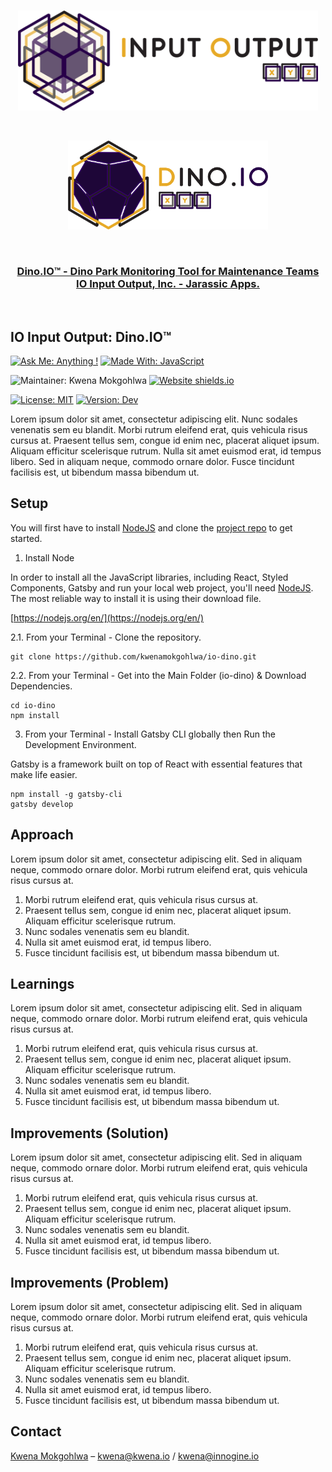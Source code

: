 <br />

<div align="center">

  <p align="center">
    <a href="https://kwena.io/inputoutput">
      <img src="https://raw.githubusercontent.com/kwenamokgohlwa/io-dino/master/static/images/logos/input-output-logo.svg" alt="io-input-output logo svg" width="480" height="auto">
    </a>
  </p>

  <br />

  <p align="center">
    <a href="https://kwena.io/inputoutput/io-dino">
      <img src="https://raw.githubusercontent.com/kwenamokgohlwa/io-dino/master/static/images/logos/dino-logo.svg" alt="dino-io logo svg" width="320" height="auto">
    </a>
  </p>

</div>

<br />

<div algin="center">

  <h3 align="center">
    <b>
      <a href="https://kwena.io/inputoutput/io-dino">
        Dino.IO™ - Dino Park Monitoring Tool for Maintenance Teams
      </a>
      <br />
      <a href="https://kwena.io/inputoutput">
        IO Input Output, Inc. - Jarassic Apps.
      </a>
    </b>
  </h3>

</div>

<br />

<!-- DOCUMENTATION -->

## IO Input Output: Dino.IO™

[![Ask Me: Anything !](https://img.shields.io/badge/Ask%20Me-anything-green.svg)](https://github.com/kwenamokgohlwa/ama)
[![Made With: JavaScript](https://img.shields.io/badge/Made%20With-JavaScript-blue.svg)](https://www.javascript.com)

![Maintainer: Kwena Mokgohlwa](https://img.shields.io/badge/maintainer-kwenamokgohlwa-blue)
[![Website shields.io](https://img.shields.io/Website-Up-Down-green-red/http/shields.io.svg)](http://shields.io/)

[![License: MIT](https://img.shields.io/badge/License-MIT-green.svg)](https://opensource.org/licenses/MIT)
[![Version: Dev](https://badge.fury.io/gh/tterb%2FHyde.svg)](https://badge.fury.io/gh/tterb%2FHyde)

Lorem ipsum dolor sit amet, consectetur adipiscing elit. Nunc sodales venenatis sem eu blandit. Morbi rutrum eleifend erat, quis vehicula risus cursus at. Praesent tellus sem, congue id enim nec, placerat aliquet ipsum. Aliquam efficitur scelerisque rutrum. Nulla sit amet euismod erat, id tempus libero. Sed in aliquam neque, commodo ornare dolor. Fusce tincidunt facilisis est, ut bibendum massa bibendum ut.

## Setup

You will first have to install [NodeJS](https://nodejs.org/en/) and clone the [project repo](https://github.com/kwenamokgohlwa/io-dino) to get started.

1. Install Node

In order to install all the JavaScript libraries, including React, Styled Components, Gatsby and run your local web project, you'll need [NodeJS](https://nodejs.org/en/). The most reliable way to install it is using their download file.

[https://nodejs.org/en/](https://nodejs.org/en/)

2.1. From your Terminal - Clone the repository.

```
git clone https://github.com/kwenamokgohlwa/io-dino.git
```

2.2. From your Terminal - Get into the Main Folder (io-dino) & Download Dependencies.

```
cd io-dino
npm install
```

3. From your Terminal - Install Gatsby CLI globally then Run the Development Environment.

Gatsby is a framework built on top of React with essential features that make life easier.

```
npm install -g gatsby-cli
gatsby develop

```

## Approach

Lorem ipsum dolor sit amet, consectetur adipiscing elit. Sed in aliquam neque, commodo ornare dolor. Morbi rutrum eleifend erat, quis vehicula risus cursus at.

1. Morbi rutrum eleifend erat, quis vehicula risus cursus at.
2. Praesent tellus sem, congue id enim nec, placerat aliquet ipsum. Aliquam efficitur scelerisque rutrum.
3. Nunc sodales venenatis sem eu blandit.
4. Nulla sit amet euismod erat, id tempus libero.
5. Fusce tincidunt facilisis est, ut bibendum massa bibendum ut.

## Learnings

Lorem ipsum dolor sit amet, consectetur adipiscing elit. Sed in aliquam neque, commodo ornare dolor. Morbi rutrum eleifend erat, quis vehicula risus cursus at.

1. Morbi rutrum eleifend erat, quis vehicula risus cursus at.
2. Praesent tellus sem, congue id enim nec, placerat aliquet ipsum. Aliquam efficitur scelerisque rutrum.
3. Nunc sodales venenatis sem eu blandit.
4. Nulla sit amet euismod erat, id tempus libero.
5. Fusce tincidunt facilisis est, ut bibendum massa bibendum ut.

## Improvements (Solution)

Lorem ipsum dolor sit amet, consectetur adipiscing elit. Sed in aliquam neque, commodo ornare dolor. Morbi rutrum eleifend erat, quis vehicula risus cursus at.

1. Morbi rutrum eleifend erat, quis vehicula risus cursus at.
2. Praesent tellus sem, congue id enim nec, placerat aliquet ipsum. Aliquam efficitur scelerisque rutrum.
3. Nunc sodales venenatis sem eu blandit.
4. Nulla sit amet euismod erat, id tempus libero.
5. Fusce tincidunt facilisis est, ut bibendum massa bibendum ut.

## Improvements (Problem)

Lorem ipsum dolor sit amet, consectetur adipiscing elit. Sed in aliquam neque, commodo ornare dolor. Morbi rutrum eleifend erat, quis vehicula risus cursus at.

1. Morbi rutrum eleifend erat, quis vehicula risus cursus at.
2. Praesent tellus sem, congue id enim nec, placerat aliquet ipsum. Aliquam efficitur scelerisque rutrum.
3. Nunc sodales venenatis sem eu blandit.
4. Nulla sit amet euismod erat, id tempus libero.
5. Fusce tincidunt facilisis est, ut bibendum massa bibendum ut.

<!-- CONTACT -->

## Contact

[Kwena Mokgohlwa](https://linkedin.com/in/kwenamokgohlwa) – [kwena@kwena.io](mailto:kwena@kwena.io) / [kwena@innogine.io](mailto:kwena@innogine.io)
